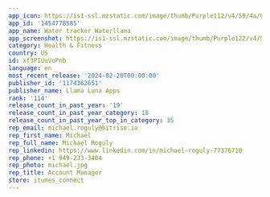 ```yaml
---
app_icon: https://is1-ssl.mzstatic.com/image/thumb/Purple112/v4/59/4a/07/594a0736-06ca-8a0b-36b0-3c769addea1a/AppIcon-Main-0-0-1x_U007emarketing-0-7-0-sRGB-85-220.png/1024x1024bb.png
app_id: '1454778585'
app_name: Water tracker Waterllama
app_screenshot: https://is1-ssl.mzstatic.com/image/thumb/Purple122/v4/53/97/49/539749da-9a40-11c6-1c84-1e6b95ad7023/50675bb5-684d-4889-8460-21d5f1fc71b5_X1_-_water_tracker_-_water_reminder_-_drink.png/1242x2688bb.png
category: Health & Fitness
country: US
id: xf3PIUuVuPnb
language: en
most_recent_release: '2024-02-20T00:00:00'
publisher_id: '1174362651'
publisher_name: Llama Luna Apps
rank: '114'
release_count_in_past_year: '19'
release_count_in_past_year_category: 18
release_count_in_past_year_top_in_category: 35
rep_email: michael.roguly@bitrise.io
rep_first_name: Michael
rep_full_name: Michael Roguly
rep_linkedin: https://www.linkedin.com/in/michael-roguly-77376710
rep_phone: +1 949-233-3404
rep_photo: michael.jpg
rep_title: Account Manager
store: itunes_connect
---
```

